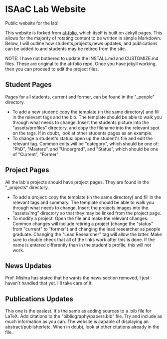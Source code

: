 # ISAaC Lab Website

Public website for the lab!

This website is forked from [al-folio](https://github.com/alshedivat/al-folio/), which itself is built on Jekyll pages. This allows for the majority of rotating content to be written in simple Markdown. Below, I will outline how students,projects,news updates, and publications can be added to and students may be retired from the site.

NOTE: I have not bothered to update the INSTALL.md and CUSTOMIZE.md files. These are original to the al-folio repo. Once you have jekyll working, then you can proceed to edit the project files.

## Student Pages

Pages for all students, current and former, can be found in the "_people" directory.

- To add a new student: copy the template (in the same directory) and fill in the relevant tags and the bio. The template should be able to walk you through what needs to change. Insert the students picture into the "assets/profiles" directory, and copy the filename into the relevant spot on the tags. If in doubt, look at other students pages as an example.
- To change a student's status: open up the student's file and edit the relevant tag. Common edits will be "category", which should be one of: "PhD", "Masters", and "Undergrad", and "Status", which should be one of "Current", "Former"

## Project Pages

All the lab's projects should have project pages. They are found in the "_projects" directory.

- To add a project: copy the template (in the same directory) and fill in the relevant tags and summary. The template should be able to walk you through what needs to change. Insert the projects images into the "assets/img" directory so that they may be linked from the project page.
- To modify a project: Open the file and make the relevant changes. Common changes will include retiring a project (change the "status" from "current" to "former") and changing the lead researcher as people graduate. Changing the "Lead Researcher" tag will allow the latter. Make sure to double check that all of the links work after this is done. If the name is entered differently than in the student's profile, this will not work.

## News Updates

Prof. Mishra has stated that he wants the news section removed, I just haven't handled that yet. I'll take care of it.

## Publications Updates

This one is the easiest. It's the same as adding sources to a .bib file for LaTeX. Add citations to the "bibliography/papers.bib" file. Try and include as much information as you can. The website is capable of displaying an abstract/publisher/etc. When in doubt, look at other citations already in the file.
